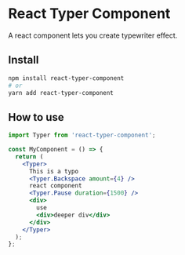 # React Typer Component

A react component lets you create typewriter effect.

## Install

```bash
npm install react-typer-component
# or
yarn add react-typer-component
```

## How to use

```jsx
import Typer from 'react-typer-component';

const MyComponent = () => {
  return (
    <Typer>
      This is a typo
      <Typer.Backspace amount={4} />
      react component
      <Typer.Pause duration={1500} />
      <div>
        use
        <div>deeper div</div>
      </div>
    </Typer>
  );
};
```
